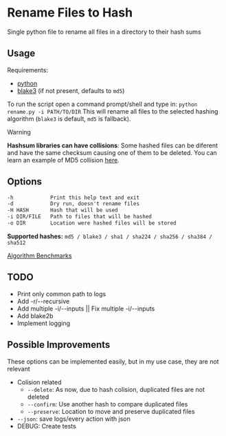 # Rename Files to Hash

Single python file to rename all files in a directory to their hash sums

## Usage

Requirements:
- [python](https://www.python.org/)
- [blake3](https://pypi.org/project/blake3/) (if not present, defaults to `md5`)

To run the script open a command prompt/shell and type in: `python rename.py -i PATH/TO/DIR`
This will rename all files to the selected hashing algorithm (`blake3` is default, `md5` is fallback).

> [!warning]
> **Hashsum libraries can have collisions**: Some hashed files can be diferent and have the same checksum causing one of them to be deleted. You can learn an example of MD5 collision [here](https://www.mscs.dal.ca/~selinger/md5collision/).

## Options

```txt
-h            Print this help text and exit
-d            Dry run, doesn't rename files
-H HASH       Hash that will be used
-i DIR/FILE   Path to files that will be hashed
-o DIR        Location were hashed files will be stored
```

**Supported hashes:** `md5 / blake3 / sha1 / sha224 / sha256 / sha384 / sha512`

[Algorithm Benchmarks](benchmark/BENCHMARK.md)

## TODO

- Print only common path to logs
- Add -r/--recursive
- Add multiple -i/--inputs || Fix multiple -i/--inputs
- Add blake2b
- Implement logging

## Possible Improvements

These options can be implemented easily, but in my use case, they are not relevant

- Colision related
  - `--delete`: As now, due to hash colision, duplicated files are not deleted
  - `--confirm`: Use another hash to compare duplicated files
  - `--preserve`: Location to move and preserve duplicated files
- `--json`: save logs/every action with json
- DEBUG: Create tests
